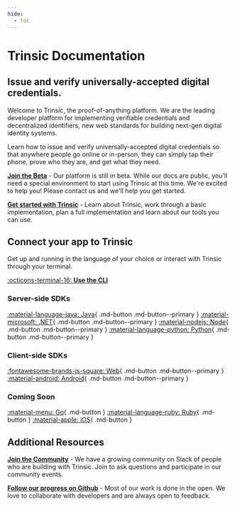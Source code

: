 ```yaml
---
hide:
  - toc
---
```

# Trinsic Documentation
## Issue and verify universally-accepted digital credentials.
Welcome to Trinsic, the proof-of-anything platform. We are the leading developer platform for implementing verifiable credentials and decentralized identifiers, new web standards for building next-gen digital identity systems. 

Learn how to issue and verify universally-accepted digital credentials so that anywhere people go online or in-person, they can simply tap their phone, prove who they are, and get what they need.

[**Join the Beta**](early-adopter.md) - Our platform is still in beta. While our docs are public, you'll need a special environment to start using Trinsic at this time. We're excited to help you! Please contact us and we'll help you get started.

[**Get started with Trinsic**](learn/index.md) - Learn about Trinsic, work through a basic implementation, plan a full implementation and learn about our tools you can use. 

## Connect your app to Trinsic
Get up and running in the language of your choice or interact with Trinsic through your terminal.

[:octicons-terminal-16: **Use the CLI**](cli/index.md)
### Server-side SDKs
[:material-language-java: Java](java/index.md){ .md-button .md-button--primary }
[:material-microsoft: .NET](dotnet/index.md){ .md-button .md-button--primary }
[:material-nodejs: Node](node/index.md){ .md-button .md-button--primary }
[:material-language-python: Python](python/index.md){ .md-button .md-button--primary }
### Client-side SDKs

[:fontawesome-brands-js-square: Web](web/index.md){ .md-button .md-button--primary } 
[:material-android: Android](#){ .md-button .md-button--primary } 

### Coming Soon

[:material-menu: Go](#){ .md-button }
[:material-language-ruby: Ruby](#){ .md-button  }
[:material-apple: iOS](#){ .md-button } 

## Additional Resources
[**Join the Community**](https://join.slack.com/t/trinsiccommunity/shared_invite/zt-pcsdy7kn-h4vtdPEpqQUlmirU8FFzSQ) - We have a growing community on Slack of people who are building with Trinsic. Join to ask questions and participate in our community events.

[**Follow our progress on Github**](https://github.com/trinsic-id) - Most of our work is done in the open. We love to collaborate with developers and are always open to feedback.

